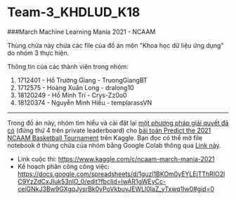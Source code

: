 # Team-3_KHDLUD_K18

###March Machine Learning Mania 2021 - NCAAM

Thùng chứa này chứa các file của đồ án môn "Khoa học dữ liệu ứng dụng" do nhóm 3 thực hiện.

Thông tin của các thành viên trong nhóm:

1. 1712401 - Hồ Trường Giang - TruongGiangBT
2. 1712575 - Hoàng Xuân Long - dralong10
3. 18120249 - Hồ Minh Trí - Crys-Zz0o0
4. 18120374 - Nguyễn Minh Hiếu - templarassVN

-------------------------------------------------------------------------------------------------------------------------------------------------------------------------------
Trong đồ án này, nhóm tìm hiểu và cài đặt lại [một phương pháp giải quyết đã có](https://www.kaggle.com/c/ncaam-march-mania-2021/discussion/230946) (đứng thứ 4 trên private leaderboard) cho [bài toán Predict the 2021 NCAAM Basketball Tournament](https://www.kaggle.com/c/ncaam-march-mania-2021) trên Kaggle. Bạn đọc có thể mở file notebook ở thùng chứa của nhóm bằng Google Colab thông qua [Link này](https://drive.google.com/file/d/1Xr9JAM3LmtHcDLC9eMcx-0R8hJqjXgpD/view?usp=sharing).

- Link cuộc thi: https://www.kaggle.com/c/ncaam-march-mania-2021
- Kế hoạch phân công công việc: https://docs.google.com/spreadsheets/d/1guzl1BKOm0yEYLEjTThRlO2lC9YzZdCxJIuk53nlO_0/edit?fbclid=IwAR1gWEyCc-ceiGNkJ3Bw9GXgqJysrBk0yPoVkbuyJEWLl0IaZ_yTxwq1Iw0#gid=0
